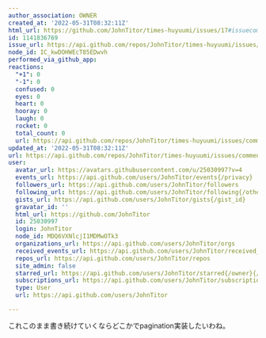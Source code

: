 ```yaml
---
author_association: OWNER
created_at: '2022-05-31T08:32:11Z'
html_url: https://github.com/JohnTitor/times-huyuumi/issues/17#issuecomment-1141836769
id: 1141836769
issue_url: https://api.github.com/repos/JohnTitor/times-huyuumi/issues/17
node_id: IC_kwDOHWEcT85EDwvh
performed_via_github_app: 
reactions:
  "+1": 0
  "-1": 0
  confused: 0
  eyes: 0
  heart: 0
  hooray: 0
  laugh: 0
  rocket: 0
  total_count: 0
  url: https://api.github.com/repos/JohnTitor/times-huyuumi/issues/comments/1141836769/reactions
updated_at: '2022-05-31T08:32:11Z'
url: https://api.github.com/repos/JohnTitor/times-huyuumi/issues/comments/1141836769
user:
  avatar_url: https://avatars.githubusercontent.com/u/25030997?v=4
  events_url: https://api.github.com/users/JohnTitor/events{/privacy}
  followers_url: https://api.github.com/users/JohnTitor/followers
  following_url: https://api.github.com/users/JohnTitor/following{/other_user}
  gists_url: https://api.github.com/users/JohnTitor/gists{/gist_id}
  gravatar_id: ''
  html_url: https://github.com/JohnTitor
  id: 25030997
  login: JohnTitor
  node_id: MDQ6VXNlcjI1MDMwOTk3
  organizations_url: https://api.github.com/users/JohnTitor/orgs
  received_events_url: https://api.github.com/users/JohnTitor/received_events
  repos_url: https://api.github.com/users/JohnTitor/repos
  site_admin: false
  starred_url: https://api.github.com/users/JohnTitor/starred{/owner}{/repo}
  subscriptions_url: https://api.github.com/users/JohnTitor/subscriptions
  type: User
  url: https://api.github.com/users/JohnTitor

---
```

これこのまま書き続けていくならどこかでpagination実装したいわね。